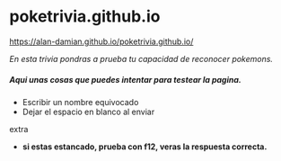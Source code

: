 # poketrivia.github.io
https://alan-damian.github.io/poketrivia.github.io/


_En esta trivia pondras a prueba tu capacidad de reconocer pokemons._

##### Aqui unas cosas que puedes intentar para testear la pagina.

- Escribir un nombre equivocado
- Dejar el espacio en blanco al enviar

extra
- **si estas estancado, prueba con f12, veras la respuesta correcta.**
